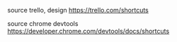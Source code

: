 
source trello, design
  https://trello.com/shortcuts

source chrome devtools
  https://developer.chrome.com/devtools/docs/shortcuts
